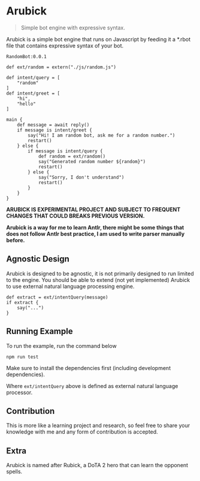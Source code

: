 # Arubick

> Simple bot engine with expressive syntax.

Arubick is a simple bot engine that runs on Javascript by feeding it a \*.rbot
file that contains expressive syntax of your bot.

```rbot
RandomBot:0.0.1

def ext/random = extern("./js/random.js")

def intent/query = [
    "random"
]
def intent/greet = [
    "hi",
    "hello"
]

main {
    def message = await reply()
    if message is intent/greet {
        say("Hi! I am random bot, ask me for a random number.")
        restart()
    } else {
        if message is intent/query {
            def random = ext/random()
            say("Generated random number ${random}")
            restart()
        } else {
            say("Sorry, I don't understand")
            restart()
        }
    }
}
```

**ARUBICK IS EXPERIMENTAL PROJECT AND SUBJECT TO FREQUENT CHANGES THAT COULD
BREAKS PREVIOUS VERSION.**

**Arubick is a way for me to learn Antlr, there might be some things that does
not follow Antlr best practice, I am used to write parser manually before.**

## Agnostic Design

Arubick is designed to be agnostic, it is not primarily designed to run limited
to the engine. You should be able to extend (not yet implemented) Arubick to use
external natural language processing engine.

```rbot
def extract = ext/intentQuery(message)
if extract {
    say("...")
}
```

## Running Example

To run the example, run the command below

```
npm run test
```

Make sure to install the dependencies first (including development
dependencies).

Where `ext/intentQuery` above is defined as external natural language processor.

## Contribution

This is more like a learning project and research, so feel free to share your
knowledge with me and any form of contribution is accepted.

## Extra

Arubick is named after Rubick, a DoTA 2 hero that can learn the opponent spells.
